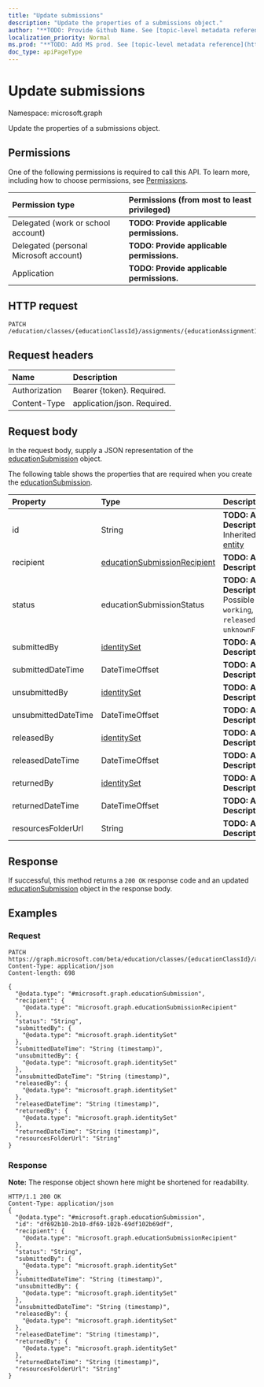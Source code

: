 ```yaml
---
title: "Update submissions"
description: "Update the properties of a submissions object."
author: "**TODO: Provide Github Name. See [topic-level metadata reference](https://msgo.azurewebsites.net/add/document/guidelines/metadata.html#topic-level-metadata)**"
localization_priority: Normal
ms.prod: "**TODO: Add MS prod. See [topic-level metadata reference](https://msgo.azurewebsites.net/add/document/guidelines/metadata.html#topic-level-metadata)**"
doc_type: apiPageType
---
```


# Update submissions

Namespace: microsoft.graph

Update the properties of a submissions object.

## Permissions
One of the following permissions is required to call this API. To learn more, including how to choose permissions, see [Permissions](/concepts/permissions-reference.md).

|Permission type|Permissions (from most to least privileged)|
|:---|:---|
|Delegated (work or school account)|**TODO: Provide applicable permissions.**|
|Delegated (personal Microsoft account)|**TODO: Provide applicable permissions.**|
|Application|**TODO: Provide applicable permissions.**|

## HTTP request

<!-- {
  "blockType": "ignored"
}
-->
``` http
PATCH /education/classes/{educationClassId}/assignments/{educationAssignmentId}/submissions
```

## Request headers
|Name|Description|
|:---|:---|
|Authorization|Bearer {token}. Required.|
|Content-Type|application/json. Required.|

## Request body
In the request body, supply a JSON representation of the [educationSubmission](../resources/educationsubmission.md) object.

The following table shows the properties that are required when you create the [educationSubmission](../resources/educationsubmission.md).

|Property|Type|Description|
|:---|:---|:---|
|id|String|**TODO: Add Description** Inherited from [entity](../resources/entity.md)|
|recipient|[educationSubmissionRecipient](../resources/educationsubmissionrecipient.md)|**TODO: Add Description**|
|status|educationSubmissionStatus|**TODO: Add Description**. Possible values are: `working`, `submitted`, `released`, `returned`, `unknownFutureValue`.|
|submittedBy|[identitySet](../resources/identityset.md)|**TODO: Add Description**|
|submittedDateTime|DateTimeOffset|**TODO: Add Description**|
|unsubmittedBy|[identitySet](../resources/identityset.md)|**TODO: Add Description**|
|unsubmittedDateTime|DateTimeOffset|**TODO: Add Description**|
|releasedBy|[identitySet](../resources/identityset.md)|**TODO: Add Description**|
|releasedDateTime|DateTimeOffset|**TODO: Add Description**|
|returnedBy|[identitySet](../resources/identityset.md)|**TODO: Add Description**|
|returnedDateTime|DateTimeOffset|**TODO: Add Description**|
|resourcesFolderUrl|String|**TODO: Add Description**|



## Response

If successful, this method returns a `200 OK` response code and an updated [educationSubmission](../resources/educationsubmission.md) object in the response body.

## Examples

### Request
<!-- {
  "blockType": "request",
  "name": "update_submissions"
}
-->
``` http
PATCH https://graph.microsoft.com/beta/education/classes/{educationClassId}/assignments/{educationAssignmentId}/submissions
Content-Type: application/json
Content-length: 698

{
  "@odata.type": "#microsoft.graph.educationSubmission",
  "recipient": {
    "@odata.type": "microsoft.graph.educationSubmissionRecipient"
  },
  "status": "String",
  "submittedBy": {
    "@odata.type": "microsoft.graph.identitySet"
  },
  "submittedDateTime": "String (timestamp)",
  "unsubmittedBy": {
    "@odata.type": "microsoft.graph.identitySet"
  },
  "unsubmittedDateTime": "String (timestamp)",
  "releasedBy": {
    "@odata.type": "microsoft.graph.identitySet"
  },
  "releasedDateTime": "String (timestamp)",
  "returnedBy": {
    "@odata.type": "microsoft.graph.identitySet"
  },
  "returnedDateTime": "String (timestamp)",
  "resourcesFolderUrl": "String"
}
```

### Response
**Note:** The response object shown here might be shortened for readability.
<!-- {
  "blockType": "response",
  "truncated": true
}
-->
``` http
HTTP/1.1 200 OK
Content-Type: application/json
{
  "@odata.type": "#microsoft.graph.educationSubmission",
  "id": "df692b10-2b10-df69-102b-69df102b69df",
  "recipient": {
    "@odata.type": "microsoft.graph.educationSubmissionRecipient"
  },
  "status": "String",
  "submittedBy": {
    "@odata.type": "microsoft.graph.identitySet"
  },
  "submittedDateTime": "String (timestamp)",
  "unsubmittedBy": {
    "@odata.type": "microsoft.graph.identitySet"
  },
  "unsubmittedDateTime": "String (timestamp)",
  "releasedBy": {
    "@odata.type": "microsoft.graph.identitySet"
  },
  "releasedDateTime": "String (timestamp)",
  "returnedBy": {
    "@odata.type": "microsoft.graph.identitySet"
  },
  "returnedDateTime": "String (timestamp)",
  "resourcesFolderUrl": "String"
}
```

